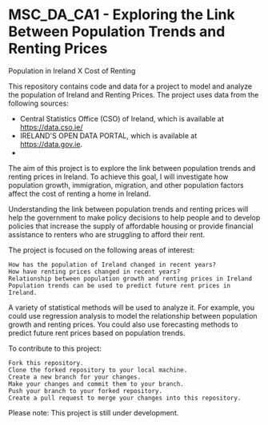 # MSC_DA_CA1 - Exploring the Link Between Population Trends and Renting Prices

Population in Ireland X Cost of Renting

This repository contains code and data for a project to model and analyze the population of Ireland and Renting Prices. The project uses data from the following sources:
* Central Statistics Office (CSO) of Ireland, which is available at https://data.cso.ie/ 
* IRELAND'S OPEN DATA PORTAL, which is available at https://data.gov.ie.
* 
The aim of this project is to explore the link between population trends and renting prices in Ireland. To achieve this goal, I will investigate how population growth, immigration, migration, and other population factors affect the cost of renting a home in Ireland.

Understanding the link between population trends and renting prices will help the government to make policy decisions to help people and to develop policies that increase the supply of affordable housing or provide financial assistance to renters who are struggling to afford their rent.

The project is focused on the following areas of interest:

    How has the population of Ireland changed in recent years?
    How have renting prices changed in recent years?
    Relationship between population growth and renting prices in Ireland
    Population trends can be used to predict future rent prices in Ireland.

    
A variety of statistical methods will be used to analyze it. For example, you could use regression analysis to model the relationship between population growth and renting prices. You could also use forecasting methods to predict future rent prices based on population trends.

To contribute to this project:

    Fork this repository.
    Clone the forked repository to your local machine.
    Create a new branch for your changes.
    Make your changes and commit them to your branch.
    Push your branch to your forked repository.
    Create a pull request to merge your changes into this repository.

Please note: This project is still under development.
